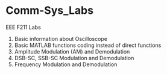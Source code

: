 # Comm-Sys_Labs
EEE F211 Labs
1. Basic information about Oscilloscope
2. Basic MATLAB functions coding instead of direct functions
3. Amplitude Modulation (AM) and Demodulation
4. DSB-SC, SSB-SC Modulation and Demodulation
5. Frequency Modulation and Demodulation
